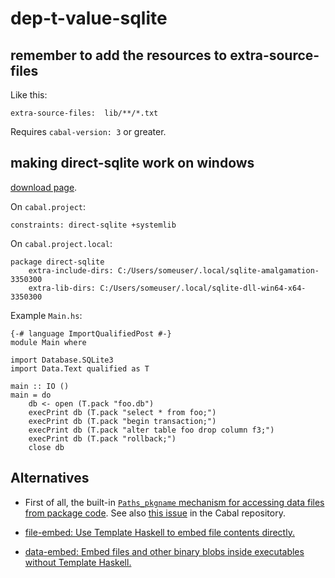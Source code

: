 # dep-t-value-sqlite


## remember to add the resources to extra-source-files

Like this:

    extra-source-files:  lib/**/*.txt

Requires `cabal-version: 3` or greater.

## making direct-sqlite work on windows

[download page](https://www.sqlite.org/download.html).

On `cabal.project`:

    constraints: direct-sqlite +systemlib

On `cabal.project.local`:

    package direct-sqlite
        extra-include-dirs: C:/Users/someuser/.local/sqlite-amalgamation-3350300
        extra-lib-dirs: C:/Users/someuser/.local/sqlite-dll-win64-x64-3350300

Example `Main.hs`:

    {-# language ImportQualifiedPost #-}
    module Main where

    import Database.SQLite3
    import Data.Text qualified as T

    main :: IO ()
    main = do
        db <- open (T.pack "foo.db")
        execPrint db (T.pack "select * from foo;")
        execPrint db (T.pack "begin transaction;")
        execPrint db (T.pack "alter table foo drop column f3;")
        execPrint db (T.pack "rollback;")
        close db

## Alternatives

- First of all, the built-in [`Paths_pkgname` mechanism for accessing data files from package code](https://cabal.readthedocs.io/en/latest/cabal-package.html?highlight=getDataFileName%20#accessing-data-files-from-package-code). See also [this issue](https://github.com/haskell/cabal/issues/6096) in the Cabal repository.

- [file-embed: Use Template Haskell to embed file contents directly.](https://hackage.haskell.org/package/file-embed)

- [data-embed: Embed files and other binary blobs inside executables without Template Haskell.](https://hackage.haskell.org/package/data-embed)

